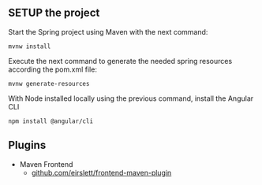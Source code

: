 ## SETUP the project
Start the Spring project using Maven with the next command:
```
mvnw install
```

Execute the next command to generate the needed spring resources according the pom.xml file:
```
mvnw generate-resources
```

With Node installed locally using the previous command, install the Angular CLI
```
npm install @angular/cli
```

## Plugins
* Maven Frontend
    * [github.com/eirslett/frontend-maven-plugin](https://github.com/eirslett/frontend-maven-plugin)
